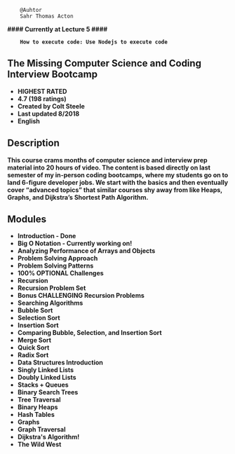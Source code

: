         @Auhtor
        Sahr Thomas Acton

<b> #### Currently at Lecture 5 #### <b>

        How to execute code: Use Nodejs to execute code

## The Missing Computer Science and Coding Interview Bootcamp
- HIGHEST RATED
- 4.7 (198 ratings)
- Created by Colt Steele
- Last updated 8/2018
- English

## Description
This course crams months of computer science and interview prep material into 20 hours of video.
The content is based directly on last semester of my in-person coding bootcamps, where my students go on to land 6-figure developer jobs.
We start with the basics and then eventually cover “advanced topics” that similar courses shy away from like Heaps, Graphs,
and Dijkstra’s Shortest Path Algorithm.

## Modules

- Introduction - <b>Done<b>
- Big O Notation - <b> Currently working on!<b>
- Analyzing Performance of Arrays and Objects
- Problem Solving Approach
- Problem Solving Patterns
- 100% OPTIONAL Challenges
- Recursion
- Recursion Problem Set
- Bonus CHALLENGING Recursion Problems
- Searching Algorithms
- Bubble Sort
- Selection Sort
- Insertion Sort
- Comparing Bubble, Selection, and Insertion Sort
- Merge Sort
- Quick Sort
- Radix Sort
- Data Structures Introduction
- Singly Linked Lists
- Doubly Linked Lists
- Stacks + Queues
- Binary Search Trees
- Tree Traversal
- Binary Heaps
- Hash Tables
- Graphs
- Graph Traversal
- Dijkstra's Algorithm!
- The Wild West
